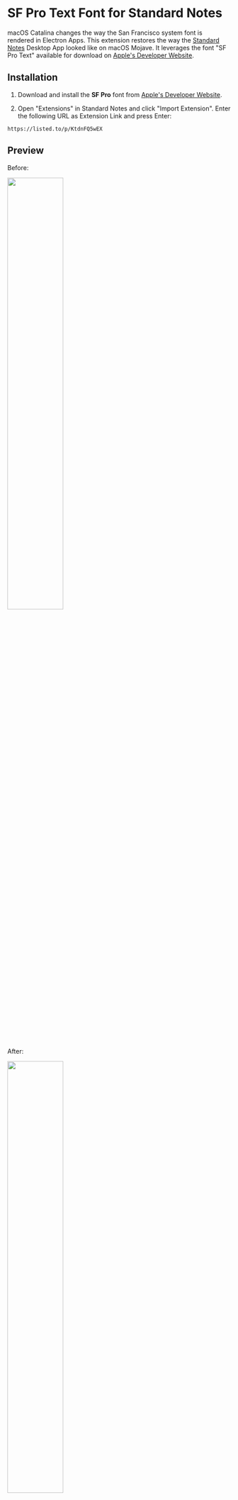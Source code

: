 # SF Pro Text Font for Standard Notes

macOS Catalina changes the way the San Francisco system font is rendered in Electron Apps. This extension restores the way the [Standard Notes](https://standardnotes.org) Desktop App looked like on macOS Mojave. It leverages the font "SF Pro Text" available for download on [Apple's Developer Website](https://developer.apple.com/fonts/).

## Installation

1. Download and install the **SF Pro** font from [Apple's Developer Website](https://developer.apple.com/fonts/).

2. Open "Extensions" in Standard Notes and click "Import Extension". Enter the following URL as Extension Link and press Enter:

```
https://listed.to/p/KtdnFQ5wEX
```

## Preview

Before:

<img src="https://github.com/christianhans/sn-sf-pro-text-font/blob/master/before.png" width="50%">

After:

<img src="https://github.com/christianhans/sn-sf-pro-text-font/blob/master/after.png" width="50%">
